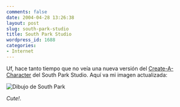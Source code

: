 ```yaml
---
comments: false
date: 2004-04-28 13:26:38
layout: post
slug: south-park-studio
title: South Park Studio
wordpress_id: 1688
categories:
- Internet
---
```


Uf, hace tanto tiempo que no veía una nueva versión del [Create-A-Character](http://images.southparkstudios.com/games/create/index.html) del South Park Studio. Aquí va mi imagen actualizada:





![Dibujo de South Park](http://www.minid.net/images/south-park.png)





_Cute!_.




 
